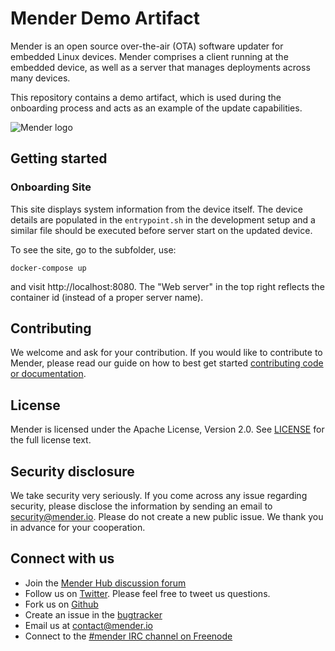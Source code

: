 Mender Demo Artifact
=============================================

Mender is an open source over-the-air (OTA) software updater for embedded Linux
devices. Mender comprises a client running at the embedded device, as well as
a server that manages deployments across many devices.

This repository contains a demo artifact, which is used during the onboarding process
and acts as an example of the update capabilities.

![Mender logo](https://mender.io/user/pages/resources/06.digital-assets/mender.io.png)

## Getting started


### Onboarding Site
 
This site displays system information from the device itself. The device details are populated in the `entrypoint.sh` in the development setup and a similar file should be executed before server start on the updated device.

To see the site, go to the subfolder, use:

```
docker-compose up
```

and visit http://localhost:8080. The "Web server" in the top right reflects the container id (instead of a proper server name).

## Contributing

We welcome and ask for your contribution. If you would like to contribute to Mender, please read our guide on how to best get started [contributing code or
documentation](https://github.com/mendersoftware/mender/blob/master/CONTRIBUTING.md).

## License

Mender is licensed under the Apache License, Version 2.0. See
[LICENSE](https://github.com/mendersoftware/mender/blob/master/LICENSE) for the
full license text.

## Security disclosure

We take security very seriously. If you come across any issue regarding
security, please disclose the information by sending an email to
[security@mender.io](security@mender.io). Please do not create a new public
issue. We thank you in advance for your cooperation.

## Connect with us

* Join the [Mender Hub discussion forum](https://hub.mender.io)
* Follow us on [Twitter](https://twitter.com/mender_io). Please
  feel free to tweet us questions.
* Fork us on [Github](https://github.com/mendersoftware)
* Create an issue in the [bugtracker](https://tracker.mender.io/projects/MEN)
* Email us at [contact@mender.io](mailto:contact@mender.io)
* Connect to the [#mender IRC channel on Freenode](http://webchat.freenode.net/?channels=mender)
